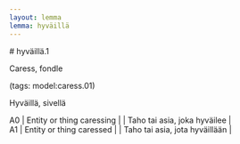 ```yaml
---
layout: lemma
lemma: hyväillä
---
```


<div class="sense">
# <span class="sensename">hyväillä.1</span>

<span class="description">Caress, fondle</span>

(tags: model:caress.01)

<span class="description">Hyväillä, sivellä</span>

A0 | Entity or thing caressing |   | Taho tai asia, joka hyväilee |  
A1 | Entity or thing caressed |   | Taho tai asia, jota hyväillään |  

</div>


